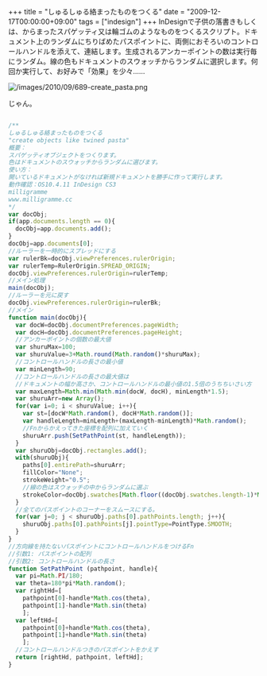 +++
title = "しゅるしゅる絡まったものをつくる"
date = "2009-12-17T00:00:00+09:00"
tags = ["indesign"]
+++
InDesignで子供の落書きもしくは、からまったスパゲッティ又は輪ゴムのようなものをつくるスクリプト。ドキュメント上のランダムにちりばめたパスポイントに、両側におそろいのコントロールハンドルを添えて、連結します。生成されるアンカーポイントの数は実行毎にランダム。線の色もドキュメントのスウォッチからランダムに選択します。何回か実行して、お好みで「効果」を少々......

![/images/2010/09/689-create_pasta.png](/images/2010/09/689-create_pasta.png)

じゃん。

```js

/**
しゅるしゅる絡まったものをつくる
"create objects like twined pasta"
概要：
スパゲッティオブジェクトをつくります。
色はドキュメントのスウォッチからランダムに選びます。
使い方：
開いているドキュメントがなければ新規ドキュメントを勝手に作って実行します。
動作確認：OS10.4.11 InDesign CS3
milligramme
www.milligramme.cc
*/
var docObj;
if(app.documents.length == 0){
  docObj=app.documents.add();
}
docObj=app.documents[0];
//ルーラーを一時的にスプレッドにする
var rulerBk=docObj.viewPreferences.rulerOrigin;
var rulerTemp=RulerOrigin.SPREAD_ORIGIN;
docObj.viewPreferences.rulerOrigin=rulerTemp;
//メイン処理
main(docObj);
//ルーラーを元に戻す
docObj.viewPreferences.rulerOrigin=rulerBk;
//メイン
function main(docObj){
  var docW=docObj.documentPreferences.pageWidth;
  var docH=docObj.documentPreferences.pageHeight;
  //アンカーポイントの個数の最大値
  var shuruMax=100;
  var shuruValue=3+Math.round(Math.random()*shuruMax);
  //コントロールハンドルの長さの最小値
  var minLength=90;
  //コントロールハンドルの長さの最大値は
  //ドキュメントの幅か高さか、コントロールハンドルの最小値の1.5倍のうちちいさい方
  var maxLength=Math.min(Math.min(docW, docH), minLength*1.5);
  var shuruArr=new Array();
  for(var i=0; i < shuruValue; i++){
    var st=[docW*Math.random(), docH*Math.random()];
    var handleLength=minLength+(maxLength-minLength)*Math.random();
    //Fnからかえってきた座標を配列に加えていく
    shuruArr.push(SetPathPoint(st, handleLength));
  }
  var shuruObj=docObj.rectangles.add();
  with(shuruObj){
    paths[0].entirePath=shuruArr;
    fillColor="None";
    strokeWeight="0.5";
    //線の色はスウォッチの中からランダムに選ぶ
    strokeColor=docObj.swatches[Math.floor((docObj.swatches.length-1)*Math.random())];//"Black";
  }
  //全てのパスポイントのコーナーをスムースにする。
  for(var j=0; j < shuruObj.paths[0].pathPoints.length; j++){
    shuruObj.paths[0].pathPoints[j].pointType=PointType.SMOOTH;
  }
}
//方向線を持たないパスポイントにコントロールハンドルをつけるFn
//引数1: パスポイントの配列
//引数2: コントロールハンドルの長さ
function SetPathPoint (pathpoint, handle){
  var pi=Math.PI/180;
  var theta=180*pi*Math.random();
  var rightHd=[
    pathpoint[0]-handle*Math.cos(theta),
    pathpoint[1]-handle*Math.sin(theta)
    ];
  var leftHd=[
    pathpoint[0]+handle*Math.cos(theta),
    pathpoint[1]+handle*Math.sin(theta)
    ];
  //コントロールハンドルつきのパスポイントをかえす
  return [rightHd, pathpoint, leftHd];
}

```